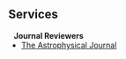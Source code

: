 ## Services

<h4 style="margin:0 10px 0;">Journal Reviewers</h4>

<ul style="margin:0 0 20px;">
  <li><a href="https://iopscience.iop.org/journal/0004-637X"><autocolor>The Astrophysical Journal</autocolor></a></li>
</ul>
